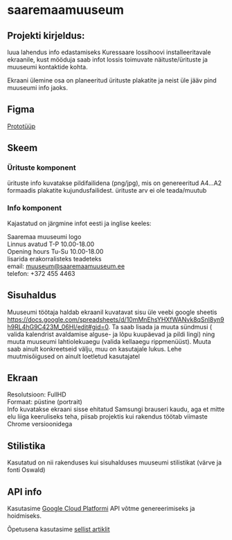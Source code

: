 # saaremaamuuseum

## Projekti kirjeldus:
luua lahendus info edastamiseks Kuressaare lossihoovi installeeritavale ekraanile, kust mööduja saab infot lossis toimuvate näituste/ürituste ja muuseumi kontaktide kohta.

Ekraani ülemine osa on planeeritud ürituste plakatite ja neist üle jääv pind muuseumi info jaoks.

## Figma
[Prototüüp](https://www.figma.com/file/JIUjfH6OjuhAbHn7CRrhyx/Saaremaa-Muuseumi-infotahvel?node-id=8%3A77)

## Skeem

### Ürituste komponent
ürituste info kuvatakse pildifailidena (png/jpg), mis on genereeritud A4...A2 formaadis plakatite kujundusfailidest.
ürituste arv ei ole teada/muutub
### Info komponent
Kajastatud on järgmine infot eesti ja inglise keeles:

Saaremaa muuseumi logo<br/>
Linnus avatud T-P 10.00-18.00<br/>
Opening hours Tu-Su 10.00-18.00<br/>
lisarida erakorralisteks teadeteks<br/>
email: muuseum@saaremaamuuseum.ee<br/>
telefon: +372 455 4463<br/>

## Sisuhaldus
Muuseumi töötaja haldab ekraanil kuvatavat sisu üle veebi google sheetis https://docs.google.com/spreadsheets/d/10mMnEhsYHXfWANvk8qSnl8yn9h9RL4hG9C423M_06HI/edit#gid=0. Ta saab lisada ja muuta sündmusi ( valida kalendrist avaldamise alguse- ja lõpu kuupäevad ja pildi lingi) ning muuta muuseumi lahtiolekuaegu (valida kellaaegu rippmenüüst). Muuta saab ainult konkreetseid välju, muu on kasutajale lukus. Lehe muutmisõigused on ainult loetletud kasutajatel

## Ekraan
Resolutsioon: FullHD<br/>
Formaat: püstine (portrait)<br/>
Info kuvatakse ekraani sisse ehitatud Samsungi brauseri kaudu, aga et mitte elu liiga keeruliseks teha, piisab projektis kui rakendus töötab viimaste Chrome versioonidega<br/>
## Stilistika
Kasutatud on nii rakenduses kui sisuhalduses muuseumi stilistikat (värve ja fonti Oswald) <br/>


## API info
Kasutasime [Google Cloud Platformi](http://console.developers.google.com/) API võtme genereerimiseks ja hoidmiseks.

Õpetusena kasutasime [sellist artiklit](https://betterprogramming.pub/google-spreadsheet-as-a-backend-b6b51541f1e1)
